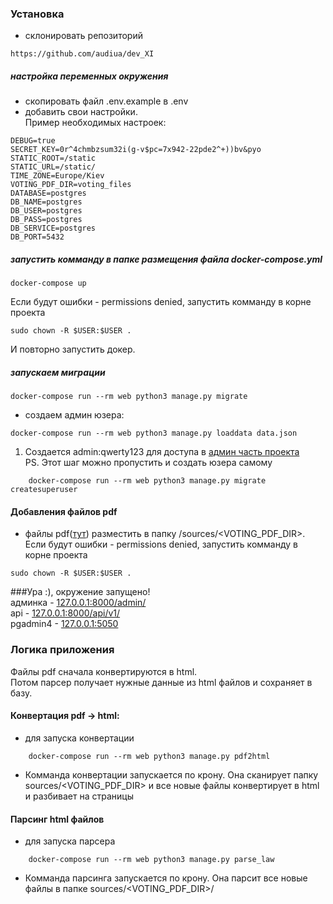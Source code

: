 ### Установка
+ склонировать репозиторий
```commandline
https://github.com/audiua/dev_XI
```

##### настройка переменных окружения
+ скопировать файл .env.example в .env
+ добавить свои настройки.   
Пример необходимых настроек:
```commandline
DEBUG=true
SECRET_KEY=0r^4chmbzsum32i(g-v$pc=7x942-22pde2^+))bv&pyo
STATIC_ROOT=/static
STATIC_URL=/static/
TIME_ZONE=Europe/Kiev
VOTING_PDF_DIR=voting_files
DATABASE=postgres
DB_NAME=postgres
DB_USER=postgres
DB_PASS=postgres
DB_SERVICE=postgres
DB_PORT=5432
```

##### запустить комманду в папке размещения файла docker-compose.yml
```commandline
docker-compose up
```
Если будут ошибки - permissions denied, запустить комманду в корне проекта
```commandline
sudo chown -R $USER:$USER .
```
И повторно запустить докер.

##### запускаем миграции
```commandline
docker-compose run --rm web python3 manage.py migrate
```
+ создаем админ юзера:
```commandline
docker-compose run --rm web python3 manage.py loaddata data.json
```
1. Создается admin:qwerty123 для доступа в [админ часть проекта](http://127.0.0.1:8000/admin/)  
PS. Этот шаг можно пропустить и создать юзера самому
```commandline
    docker-compose run --rm web python3 manage.py migrate createsuperuser
```

#### Добавления файлов pdf
+ файлы pdf([тут](https://drive.google.com/file/d/0B5_FQ3NcRoptYS1jX1pXcG4wcUE/view)) разместить в папку
/sources/<VOTING_PDF_DIR>. Если будут ошибки - permissions denied, запустить комманду в корне проекта
```commandline
sudo chown -R $USER:$USER .
``` 

###Ура :), окружение запущено!  
админка - [127.0.0.1:8000/admin/](http://127.0.0.1:8000/admin/)  
api - [127.0.0.1:8000/api/v1/](http://127.0.0.1:8000/api/v1/)  
pgadmin4 - [127.0.0.1:5050](http://127.0.0.1:5050)  

### Логика приложения
Файлы pdf сначала конвертируются в html.  
Потом парсер получает нужные данные из html файлов и сохраняет в базу.

#### Конвертация pdf -> html:
+ для запуска конвертации 
```commandline
    docker-compose run --rm web python3 manage.py pdf2html
```
+ Комманда конвертации запускается по крону. Она сканирует 
папку sources/<VOTING_PDF_DIR> и все новые файлы конвертирует в html и разбивает на страницы

#### Парсинг html файлов
+ для запуска парсера
```commandline
    docker-compose run --rm web python3 manage.py parse_law
```

+ Комманда парсинга запускается по крону. Она парсит все новые файлы в 
папке sources/<VOTING_PDF_DIR>/


